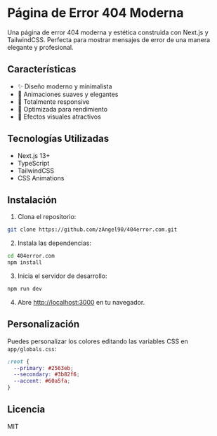 # Página de Error 404 Moderna

Una página de error 404 moderna y estética construida con Next.js y TailwindCSS. Perfecta para mostrar mensajes de error de una manera elegante y profesional.

## Características

- ✨ Diseño moderno y minimalista
- 🎨 Animaciones suaves y elegantes
- 📱 Totalmente responsive
- 🎯 Optimizada para rendimiento
- 🌈 Efectos visuales atractivos

## Tecnologías Utilizadas

- Next.js 13+
- TypeScript
- TailwindCSS
- CSS Animations

## Instalación

1. Clona el repositorio:
```bash
git clone https://github.com/zAngel90/404error.com.git
```

2. Instala las dependencias:
```bash
cd 404error.com
npm install
```

3. Inicia el servidor de desarrollo:
```bash
npm run dev
```

4. Abre [http://localhost:3000](http://localhost:3000) en tu navegador.

## Personalización

Puedes personalizar los colores editando las variables CSS en `app/globals.css`:

```css
:root {
  --primary: #2563eb;
  --secondary: #3b82f6;
  --accent: #60a5fa;
}
```

## Licencia

MIT
